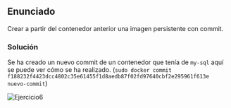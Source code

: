 ## Enunciado

Crear a partir del contenedor anterior una imagen persistente con commit.

### Solución

Se ha creado un nuevo commit de un contenedor que tenía de `my-sql` aquí se puede ver cómo se ha realizado. (`sudo docker commit f188232f4423dcc4802c35e61455f1d8aedb87f02fd97640cbf2e295961f613e nuevo-commit`)

![Ejercicio6](https://github.com/alberturria/Hospital/tree/master/docs/assets/img/4ejercicio6.png)
